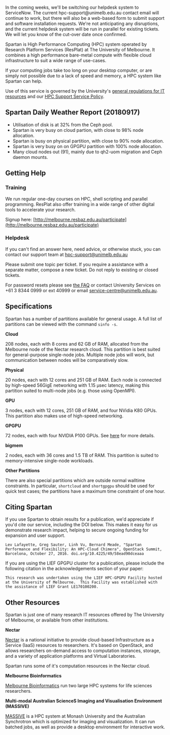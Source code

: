 <p class="notice notice--warning">
In the coming weeks, we'll be switching our helpdesk system to ServiceNow. The current hpc-support@unimelb.edu.au contact email will continue to work, but there will also be a web-based form to submit support and software installation requests. We're not anticipating any disruptions, and the current helpdesk system will be run in parallel for existing tickets. We will let you know of the cut-over date once confirmed.
</p>

Spartan is High Performance Computing (HPC) system operated by Research Platform Services (ResPlat) at The University of Melbourne. It combines a high performance bare-metal compute with flexible cloud infrastructure to suit a wide range of use-cases.

If your computing jobs take too long on your desktop computer, or are simply not possible due to a lack of speed and memory, a HPC system like Spartan can help.

Use of this service is governed by the University's [general regulations for IT resources](https://policy.unimelb.edu.au/category/Facilities%20and%20IT) and our [HPC Support Service Policy](/20180123_HPC_Support_Service_Policy.pdf).

## Spartan Daily Weather Report (20180917)
* Utilisation of disk is at 32% from the Ceph pool.
* Spartan is very busy on cloud partion, with close to 98% node allocation.
* Spartan is busy on physical partition, with close to 90% node allocation.
* Spartan is very busy on on GPGPU partition with 100% node allocation.
* Many cloud nodes out (91), mainly due to qh2-uom migration and Ceph daemon mounts.

## Getting Help

### Training

We run regular one-day courses on HPC, shell scripting and parallel programming. ResPlat also offer training in a wide range of other digital tools to accelerate your research. 

Signup here: [http://melbourne.resbaz.edu.au/participate](http://melbourne.resbaz.edu.au/participate)

### Helpdesk

If you can't find an answer here, need advice, or otherwise stuck, you can contact our support team at [hpc-support@unimelb.edu.au](mailto:hpc-support@unimelb.edu.au)

Please submit one topic per ticket. If you require a assistance with a separate matter, compose a new ticket. Do not reply to existing or closed tickets.

For password resets please see [the FAQ](https://dashboard.hpc.unimelb.edu.au/faq/) or contact University Services on +61 3 8344 0999 or ext 40999 or email [service-centre@unimelb.edu.au](mailto:service-centre@unimelb.edu.au).

## Specifications

Spartan has a number of partitions available for general usage. A full list of partitions can be viewed with the command `sinfo -s`.
 
**Cloud**

208 nodes, each with 8 cores and 62 GB of RAM, allocated from the Melbourne node of the Nectar research cloud. This partition is best suited for general-purpose single-node jobs. Multiple node jobs will work, but communication between nodes will be comparatively slow.

**Physical**

20 nodes, each with 12 cores and 251 GB of RAM. Each node is connected by high-speed 56GigE networking with 1.15 µsec latency, making this partition suited to multi-node jobs (e.g. those using OpenMPI).

**GPU**

3 nodes, each with 12 cores, 251 GB of RAM, and four NVidia K80 GPUs. This partition also makes use of high-speed networking.

**GPGPU**

72 nodes, each with four NVIDIA P100 GPUs. See [here](gpu.md) for more details.

**bigmem**

2 nodes, each with 36 cores and 1.5 TB of RAM. This partition is suited to memory-intensive single-node workloads.

**Other Partitions**

There are also special partitions which are outside normal walltime constraints. In particular, `shortcloud` and `shortgpgpu` should be used for quick test cases; the partitions have a maximum time constraint of one hour.


## Citing Spartan

If you use Spartan to obtain results for a publication, we'd appreciate if you'd cite our service, including the DOI below. This makes it easy for us demonstrate research impact, helping to secure ongoing funding for expansion and user support.

`Lev Lafayette, Greg Sauter, Linh Vu, Bernard Meade, "Spartan Performance and Flexibility: An HPC-Cloud Chimera", OpenStack Summit, Barcelona, October 27, 2016. doi.org/10.4225/49/58ead90dceaaa`

If you are using the LIEF GPGPU cluster for a publication, please include the following citation in the acknowledgements section of your paper:
 
`This research was undertaken using the LIEF HPC-GPGPU Facility hosted at the University of Melbourne.  This Facility was established with the assistance of LIEF Grant LE170100200.`

## Other Resources

Spartan is just one of many research IT resources offered by The University of Melbourne, or available from other institutions.

**Nectar**

[Nectar](https://nectar.org.au/) is a national initiative to provide cloud-based Infrastructure as a Service (IaaS) resources to researchers. It's based on OpenStack, and allows researchers on-demand access to computation instances, storage, and a variety of application platforms and Virtual Laboratories.

Spartan runs some of it's computation resources in the Nectar cloud.

**Melbourne Bioinformatics**

[Melbourne Bioinformatics](https://www.melbournebioinformatics.org.au/) run two large HPC systems for life sciences researchers.

**Multi-modal Australian ScienceS Imaging and Visualisation Environment (MASSIVE)** 

[MASSIVE](https://www.massive.org.au/) is a HPC system at Monash University and the Australian Synchrotron which is optimized for imaging and visualization. It can run batched jobs, as well as provide a desktop environment for interactive work.

